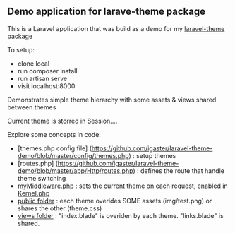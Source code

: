## Demo application for larave-theme package

This is a Laravel application that was build as a demo for my [laravel-theme](https://github.com/igaster/laravel-theme) package

To setup:

- clone local
- run composer install
- run artisan serve 
- visit localhost:8000

Demonstrates simple theme hierarchy with some assets & views shared between themes 

Current theme is storred in Session....

Explore some concepts in code:

- [themes.php config file] (https://github.com/igaster/laravel-theme-demo/blob/master/config/themes.php) : setup themes
- [routes.php] (https://github.com/igaster/laravel-theme-demo/blob/master/app/Http/routes.php) : defines the route that handle theme switching
- [myMiddleware.php](https://github.com/igaster/laravel-theme-demo/blob/master/app/Http/Middleware/myMiddleware.php) : sets the current theme on each request, enabled in [Kernel.php](https://github.com/igaster/laravel-theme-demo/blob/master/app/Http/Kernel.php)
- [public folder](https://github.com/igaster/laravel-theme-demo/tree/master/public) : each theme overides SOME assets (img/test.png) or shares the other (theme.css)
- [views folder](https://github.com/igaster/laravel-theme-demo/tree/master/resources/views) : "index.blade" is overiden by each theme. "links.blade" is shared.